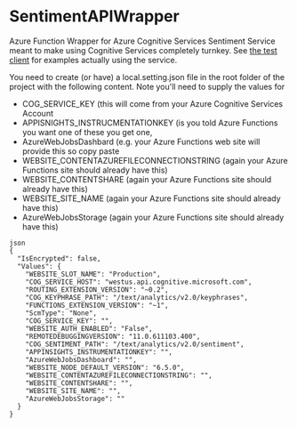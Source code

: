 # SentimentAPIWrapper
Azure Function Wrapper for Azure Cognitive Services Sentiment Service meant to make using Cognitive Services completely turnkey.  See [the test client](https://github.com/mschray/Allie) for examples actually using the service.

You need to create (or have) a local.setting.json file in the root folder of the project with the following content.  Note you'll need to supply the values for 

- COG_SERVICE_KEY (this will come from your Azure Cognitive Services Account
- APPISNIGHTS_INSTRUCMENTATIONKEY (is you told Azure Functions you want one of these you get one,
- AzureWebJobsDashbard (e.g. your Azure Functions web site will provide this so copy paste
- WEBSITE_CONTENTAZUREFILECONNECTIONSTRING (again your Azure Functions site should already have this)
- WEBSITE_CONTENTSHARE (again your Azure Functions site should already have this)
- WEBSITE_SITE_NAME (again your Azure Functions site should already have this)
- AzureWebJobsStorage (again your Azure Functions site should already have this)


```
json
{
  "IsEncrypted": false,
  "Values": {
    "WEBSITE_SLOT_NAME": "Production",
    "COG_SERVICE_HOST": "westus.api.cognitive.microsoft.com",
    "ROUTING_EXTENSION_VERSION": "~0.2",
    "COG_KEYPHRASE_PATH": "/text/analytics/v2.0/keyphrases",
    "FUNCTIONS_EXTENSION_VERSION": "~1",
    "ScmType": "None",
    "COG_SERVICE_KEY": "",
    "WEBSITE_AUTH_ENABLED": "False",
    "REMOTEDEBUGGINGVERSION": "11.0.611103.400",
    "COG_SENTIMENT_PATH": "/text/analytics/v2.0/sentiment",
    "APPINSIGHTS_INSTRUMENTATIONKEY": "",
    "AzureWebJobsDashboard": "",
    "WEBSITE_NODE_DEFAULT_VERSION": "6.5.0",
    "WEBSITE_CONTENTAZUREFILECONNECTIONSTRING": "",
    "WEBSITE_CONTENTSHARE": "",
    "WEBSITE_SITE_NAME": "",
    "AzureWebJobsStorage": ""
  }
}
```